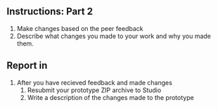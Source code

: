 ## Instructions: Part 2

1. Make changes based on the peer feedback 
2. Describe what changes you made to your work and why you made them.

## Report in

1. After you have recieved feedback and made changes
   1. Resubmit your prototype ZIP archive to Studio
   2. Write a description of the changes made to the prototype



